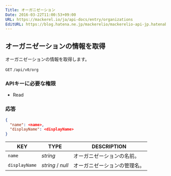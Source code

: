 ```yaml
---
Title: オーガニゼーション
Date: 2016-03-22T11:00:53+09:00
URL: https://mackerel.io/ja/api-docs/entry/organizations
EditURL: https://blog.hatena.ne.jp/mackerelio/mackerelio-api-jp.hatenablog.mackerel.io/atom/entry/10328537792368067612
---
```


<h2 id="get">オーガニゼーションの情報を取得</h2>

オーガニゼーションの情報を取得します。

<p class="type-get">
  <code>GET</code>
  <code>/api/v0/org</code>
</p>

### APIキーに必要な権限

<ul class="api-key">
  <li class="label-read">Read</li>
</ul>

### 応答

```json
{
  "name": <name>,
  "displayName": <displayName>
}
```

| KEY            | TYPE     | DESCRIPTION |
| -------------- | -------- | ----------- |
| `name`         | *string* | オーガニゼーションの名前。 |
| `displayName`  | *string* / *null* | オーガニゼーションの管理名。 |
